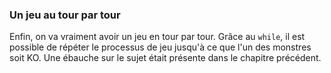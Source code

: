 ### Un jeu au tour par tour

Enfin, on va vraiment avoir un jeu en tour par tour.
Grâce au `while`, il est possible de répéter le processus de jeu jusqu'à ce que l'un des monstres soit KO.
Une ébauche sur le sujet était présente dans le chapitre précédent.
